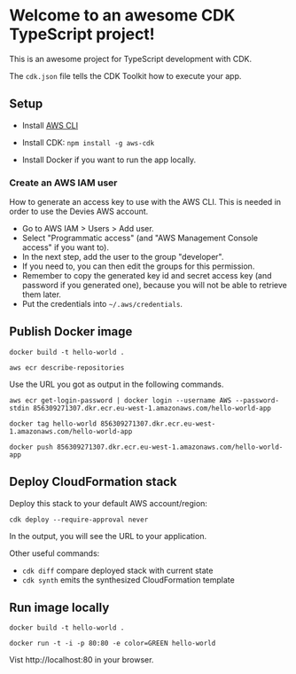 # Welcome to an awesome CDK TypeScript project!

This is an awesome project for TypeScript development with CDK.

The `cdk.json` file tells the CDK Toolkit how to execute your app.

## Setup

* Install [AWS CLI](https://docs.aws.amazon.com/cli/latest/userguide/install-cliv2.html)

* Install CDK: `npm install -g aws-cdk`

* Install Docker if you want to run the app locally.

### Create an AWS IAM user

How to generate an access key to use with the AWS CLI.
This is needed in order to use the Devies AWS account.
- Go to AWS IAM > Users > Add user.
- Select "Programmatic access" (and "AWS Management Console access" if you want to).
- In the next step, add the user to the group "developer".
- If you need to, you can then edit the groups for this permission.
- Remember to copy the generated key id and secret access key (and password if you generated one), because you will not be able to retrieve them later.
- Put the credentials into `~/.aws/credentials`.


## Publish Docker image

    docker build -t hello-world .

    aws ecr describe-repositories

Use the URL you got as output in the following commands.

    aws ecr get-login-password | docker login --username AWS --password-stdin 856309271307.dkr.ecr.eu-west-1.amazonaws.com/hello-world-app

    docker tag hello-world 856309271307.dkr.ecr.eu-west-1.amazonaws.com/hello-world-app

    docker push 856309271307.dkr.ecr.eu-west-1.amazonaws.com/hello-world-app


## Deploy CloudFormation stack

Deploy this stack to your default AWS account/region:

    cdk deploy --require-approval never

In the output, you will see the URL to your application.

Other useful commands:

 * `cdk diff`        compare deployed stack with current state
 * `cdk synth`       emits the synthesized CloudFormation template


## Run image locally 

    docker build -t hello-world .

    docker run -t -i -p 80:80 -e color=GREEN hello-world

Vist http://localhost:80 in your browser.
